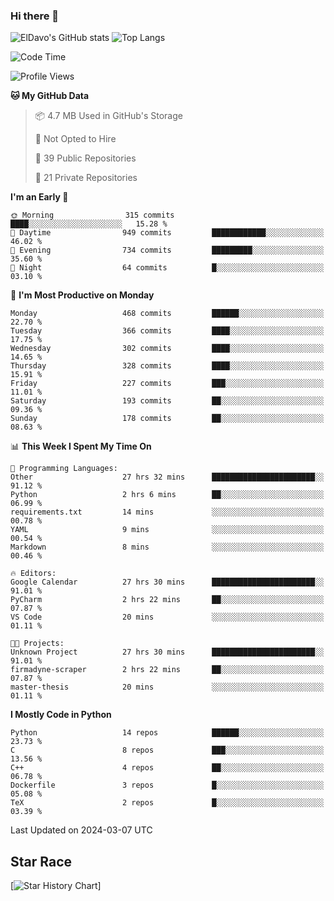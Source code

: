 ### Hi there 👋
![ElDavo's GitHub stats](https://github-readme-stats.vercel.app/api?username=ElDavoo&show_icons=true&theme=chartreuse-dark)
![Top Langs](https://github-readme-stats.vercel.app/api/top-langs/?username=ElDavoo&theme=chartreuse-dark&layout=compact)

<!--START_SECTION:waka-->
![Code Time](http://img.shields.io/badge/Code%20Time-1%2C032%20hrs%2043%20mins-blue)

![Profile Views](http://img.shields.io/badge/Profile%20Views-0-blue)

**🐱 My GitHub Data** 

> 📦 4.7 MB Used in GitHub's Storage 
 > 
> 🚫 Not Opted to Hire
 > 
> 📜 39 Public Repositories 
 > 
> 🔑 21 Private Repositories 
 > 
**I'm an Early 🐤** 

```text
🌞 Morning                315 commits         ████░░░░░░░░░░░░░░░░░░░░░   15.28 % 
🌆 Daytime                949 commits         ████████████░░░░░░░░░░░░░   46.02 % 
🌃 Evening                734 commits         █████████░░░░░░░░░░░░░░░░   35.60 % 
🌙 Night                  64 commits          █░░░░░░░░░░░░░░░░░░░░░░░░   03.10 % 
```
📅 **I'm Most Productive on Monday** 

```text
Monday                   468 commits         ██████░░░░░░░░░░░░░░░░░░░   22.70 % 
Tuesday                  366 commits         ████░░░░░░░░░░░░░░░░░░░░░   17.75 % 
Wednesday                302 commits         ████░░░░░░░░░░░░░░░░░░░░░   14.65 % 
Thursday                 328 commits         ████░░░░░░░░░░░░░░░░░░░░░   15.91 % 
Friday                   227 commits         ███░░░░░░░░░░░░░░░░░░░░░░   11.01 % 
Saturday                 193 commits         ██░░░░░░░░░░░░░░░░░░░░░░░   09.36 % 
Sunday                   178 commits         ██░░░░░░░░░░░░░░░░░░░░░░░   08.63 % 
```


📊 **This Week I Spent My Time On** 

```text
💬 Programming Languages: 
Other                    27 hrs 32 mins      ███████████████████████░░   91.12 % 
Python                   2 hrs 6 mins        ██░░░░░░░░░░░░░░░░░░░░░░░   06.99 % 
requirements.txt         14 mins             ░░░░░░░░░░░░░░░░░░░░░░░░░   00.78 % 
YAML                     9 mins              ░░░░░░░░░░░░░░░░░░░░░░░░░   00.54 % 
Markdown                 8 mins              ░░░░░░░░░░░░░░░░░░░░░░░░░   00.46 % 

🔥 Editors: 
Google Calendar          27 hrs 30 mins      ███████████████████████░░   91.01 % 
PyCharm                  2 hrs 22 mins       ██░░░░░░░░░░░░░░░░░░░░░░░   07.87 % 
VS Code                  20 mins             ░░░░░░░░░░░░░░░░░░░░░░░░░   01.11 % 

🐱‍💻 Projects: 
Unknown Project          27 hrs 30 mins      ███████████████████████░░   91.01 % 
firmadyne-scraper        2 hrs 22 mins       ██░░░░░░░░░░░░░░░░░░░░░░░   07.87 % 
master-thesis            20 mins             ░░░░░░░░░░░░░░░░░░░░░░░░░   01.11 % 
```

**I Mostly Code in Python** 

```text
Python                   14 repos            ██████░░░░░░░░░░░░░░░░░░░   23.73 % 
C                        8 repos             ███░░░░░░░░░░░░░░░░░░░░░░   13.56 % 
C++                      4 repos             ██░░░░░░░░░░░░░░░░░░░░░░░   06.78 % 
Dockerfile               3 repos             █░░░░░░░░░░░░░░░░░░░░░░░░   05.08 % 
TeX                      2 repos             █░░░░░░░░░░░░░░░░░░░░░░░░   03.39 % 
```




 Last Updated on 2024-03-07 UTC
<!--END_SECTION:waka-->

## Star Race

[![Star History Chart](https://api.star-history.com/svg?repos=ElDavoo/WhatsApp-Crypt14-Crypt15-Decrypter,ElDavoo/TuringOS,EliteAndroidApps/WhatsApp-Crypt12-Decrypter,KnugiHK/Whatsapp-Chat-Exporter&type=Date)]
